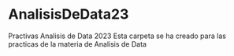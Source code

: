 # AnalisisDeData23
Practivas Analisis de Data 2023
Esta carpeta se ha creado para las practicas de la materia de Analisis de Data
